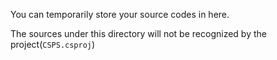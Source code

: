 You can temporarily store your source codes in here.

The sources under this directory will not be recognized by the project(`CSPS.csproj`)